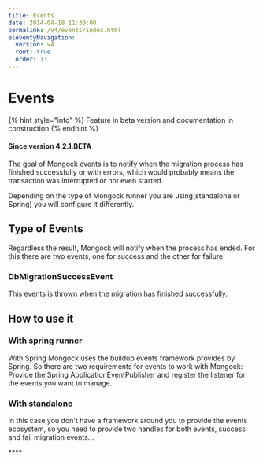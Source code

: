 ```yaml
---
title: Events
date: 2014-04-18 11:30:00 
permalink: /v4/events/index.html
eleventyNavigation:
  version: v4
  root: true
  order: 13
---
```


# Events

{% hint style="info" %}
Feature in beta version and documentation in construction
{% endhint %}

#### **Since version 4.2.1.BETA**

The goal of Mongock events is to notify when the migration process has finished successfully or with errors, which would probably means the transaction was interrupted or not even started.  
  
Depending on the type of Mongock runner you are using\(standalone or Spring\) you will configure it differently.

## Type of Events

Regardless the result, Mongock will notify when the process has ended. For this there are two events, one for success and the other for failure.

### DbMigrationSuccessEvent

This events is thrown when the migration has finished successfully.

## How to use it

### With spring runner

With Spring Mongock uses the buildup events framework provides by Spring. So there are two requirements for events to work with Mongock: Provide the Spring ApplicationEventPublisher and register the listener for the events you want to manage.

### With standalone

In this case you don't have a framework around you to provide the events ecosystem, so you need to provide two handles for both events, success and fail migration events...



 

\*\*\*\*

